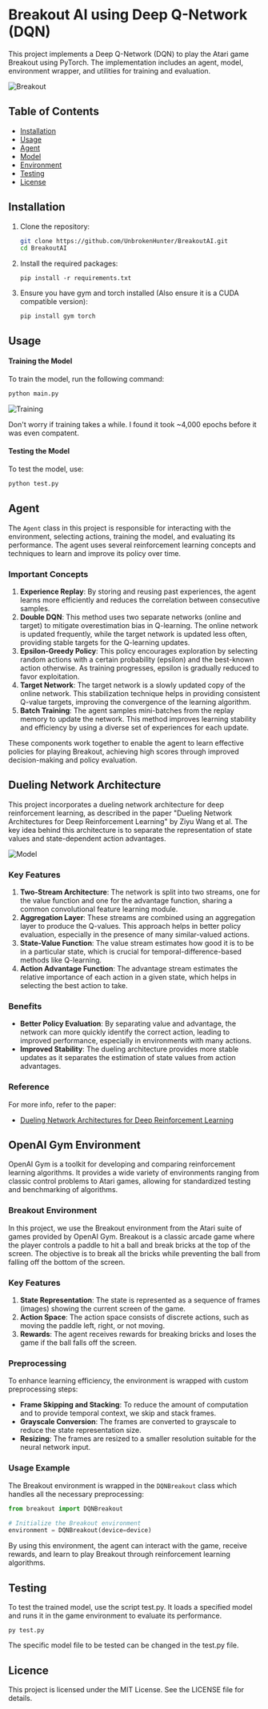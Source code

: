 # Breakout AI using Deep Q-Network (DQN)

This project implements a Deep Q-Network (DQN) to play the Atari game Breakout using PyTorch. The implementation includes an agent, model, environment wrapper, and utilities for training and evaluation.

![Breakout](img/breakout.gif?raw=true "Breakout")

## Table of Contents

- [Installation](#installation)
- [Usage](#usage)
- [Agent](#agent)
- [Model](#dueling-network-architecture)
- [Environment](#openai-gym-environment)
- [Testing](#testing)
- [License](#license)

## Installation

1. Clone the repository:
   ```bash
   git clone https://github.com/UnbrokenHunter/BreakoutAI.git
   cd BreakoutAI
   ```
2. Install the required packages:
   ```
   pip install -r requirements.txt
   ```
3. Ensure you have gym and torch installed (Also ensure it is a CUDA compatible version):
   ```
   pip install gym torch
   ```

## Usage

#### Training the Model

To train the model, run the following command:

```python
python main.py
```

![Training](img/training_times.png?raw=true "Training")

Don't worry if training takes a while. I found it took ~4,000 epochs before it was even compatent.

#### Testing the Model

To test the model, use:

```python
python test.py
```

## Agent

The `Agent` class in this project is responsible for interacting with the environment, selecting actions, training the model, and evaluating its performance. The agent uses several reinforcement learning concepts and techniques to learn and improve its policy over time.

### Important Concepts

1. **Experience Replay**: By storing and reusing past experiences, the agent learns more efficiently and reduces the correlation between consecutive samples.
2. **Double DQN**: This method uses two separate networks (online and target) to mitigate overestimation bias in Q-learning. The online network is updated frequently, while the target network is updated less often, providing stable targets for the Q-learning updates.
3. **Epsilon-Greedy Policy**: This policy encourages exploration by selecting random actions with a certain probability (epsilon) and the best-known action otherwise. As training progresses, epsilon is gradually reduced to favor exploitation.
4. **Target Network**: The target network is a slowly updated copy of the online network. This stabilization technique helps in providing consistent Q-value targets, improving the convergence of the learning algorithm.
5. **Batch Training**: The agent samples mini-batches from the replay memory to update the network. This method improves learning stability and efficiency by using a diverse set of experiences for each update.

These components work together to enable the agent to learn effective policies for playing Breakout, achieving high scores through improved decision-making and policy evaluation.

## Dueling Network Architecture

This project incorporates a dueling network architecture for deep reinforcement learning, as described in the paper "Dueling Network Architectures for Deep Reinforcement Learning" by Ziyu Wang et al. The key idea behind this architecture is to separate the representation of state values and state-dependent action advantages.

![Model](img/DQN.png?raw=true "Model")

### Key Features

1. **Two-Stream Architecture**: The network is split into two streams, one for the value function and one for the advantage function, sharing a common convolutional feature learning module.
2. **Aggregation Layer**: These streams are combined using an aggregation layer to produce the Q-values. This approach helps in better policy evaluation, especially in the presence of many similar-valued actions.
3. **State-Value Function**: The value stream estimates how good it is to be in a particular state, which is crucial for temporal-difference-based methods like Q-learning.
4. **Action Advantage Function**: The advantage stream estimates the relative importance of each action in a given state, which helps in selecting the best action to take.

### Benefits

- **Better Policy Evaluation**: By separating value and advantage, the network can more quickly identify the correct action, leading to improved performance, especially in environments with many actions.
- **Improved Stability**: The dueling architecture provides more stable updates as it separates the estimation of state values from action advantages.

### Reference

For more info, refer to the paper:

- [Dueling Network Architectures for Deep Reinforcement Learning](https://arxiv.org/abs/1511.06581)

## OpenAI Gym Environment

OpenAI Gym is a toolkit for developing and comparing reinforcement learning algorithms. It provides a wide variety of environments ranging from classic control problems to Atari games, allowing for standardized testing and benchmarking of algorithms.

### Breakout Environment

In this project, we use the Breakout environment from the Atari suite of games provided by OpenAI Gym. Breakout is a classic arcade game where the player controls a paddle to hit a ball and break bricks at the top of the screen. The objective is to break all the bricks while preventing the ball from falling off the bottom of the screen.

### Key Features

1. **State Representation**: The state is represented as a sequence of frames (images) showing the current screen of the game.
2. **Action Space**: The action space consists of discrete actions, such as moving the paddle left, right, or not moving.
3. **Rewards**: The agent receives rewards for breaking bricks and loses the game if the ball falls off the screen.

### Preprocessing

To enhance learning efficiency, the environment is wrapped with custom preprocessing steps:

- **Frame Skipping and Stacking**: To reduce the amount of computation and to provide temporal context, we skip and stack frames.
- **Grayscale Conversion**: The frames are converted to grayscale to reduce the state representation size.
- **Resizing**: The frames are resized to a smaller resolution suitable for the neural network input.

### Usage Example

The Breakout environment is wrapped in the `DQNBreakout` class which handles all the necessary preprocessing:

```python
from breakout import DQNBreakout

# Initialize the Breakout environment
environment = DQNBreakout(device=device)
```

By using this environment, the agent can interact with the game, receive rewards, and learn to play Breakout through reinforcement learning algorithms.

## Testing

To test the trained model, use the script test.py. It loads a specified model and runs it in the game environment to evaluate its performance.

    py test.py

The specific model file to be tested can be changed in the test.py file.

## Licence

This project is licensed under the MIT License. See the LICENSE file for details.
